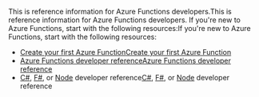 <span data-ttu-id="93923-101">This is reference information for Azure Functions developers.</span><span class="sxs-lookup"><span data-stu-id="93923-101">This is reference information for Azure Functions developers.</span></span> <span data-ttu-id="93923-102">If you're new to Azure Functions, start with the following resources:</span><span class="sxs-lookup"><span data-stu-id="93923-102">If you're new to Azure Functions, start with the following resources:</span></span>

* [<span data-ttu-id="93923-103">Create your first Azure Function</span><span class="sxs-lookup"><span data-stu-id="93923-103">Create your first Azure Function</span></span>](../articles/azure-functions/functions-create-first-azure-function.md)
* [<span data-ttu-id="93923-104">Azure Functions developer reference</span><span class="sxs-lookup"><span data-stu-id="93923-104">Azure Functions developer reference</span></span>](../articles/azure-functions/functions-reference.md)
* <span data-ttu-id="93923-105">[C#](../articles/azure-functions/functions-reference-csharp.md), [F#](../articles/azure-functions/functions-reference-fsharp.md), or [Node](../articles/azure-functions/functions-reference-node.md) developer reference</span><span class="sxs-lookup"><span data-stu-id="93923-105">[C#](../articles/azure-functions/functions-reference-csharp.md), [F#](../articles/azure-functions/functions-reference-fsharp.md), or [Node](../articles/azure-functions/functions-reference-node.md) developer reference</span></span>

